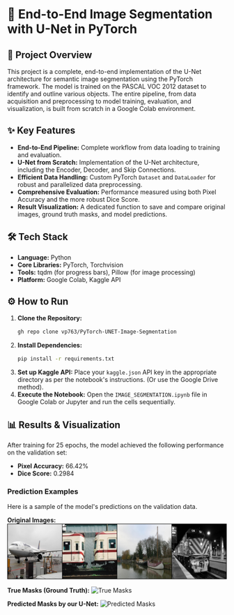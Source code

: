 # 🚀 End-to-End Image Segmentation with U-Net in PyTorch

## 📝 Project Overview
This project is a complete, end-to-end implementation of the U-Net architecture for semantic image segmentation using the PyTorch framework. The model is trained on the PASCAL VOC 2012 dataset to identify and outline various objects. The entire pipeline, from data acquisition and preprocessing to model training, evaluation, and visualization, is built from scratch in a Google Colab environment.

## ✨ Key Features
* **End-to-End Pipeline:** Complete workflow from data loading to training and evaluation.
* **U-Net from Scratch:** Implementation of the U-Net architecture, including the Encoder, Decoder, and Skip Connections.
* **Efficient Data Handling:** Custom PyTorch `Dataset` and `DataLoader` for robust and parallelized data preprocessing.
* **Comprehensive Evaluation:** Performance measured using both Pixel Accuracy and the more robust Dice Score.
* **Result Visualization:** A dedicated function to save and compare original images, ground truth masks, and model predictions.

## 🛠️ Tech Stack
* **Language:** Python
* **Core Libraries:** PyTorch, Torchvision
* **Tools:** tqdm (for progress bars), Pillow (for image processing)
* **Platform:** Google Colab, Kaggle API

## ⚙️ How to Run
1.  **Clone the Repository:**
    ```bash
    gh repo clone vp763/PyTorch-UNET-Image-Segmentation
    ```
2.  **Install Dependencies:**
    ```bash
    pip install -r requirements.txt
    ```
3.  **Set up Kaggle API:** Place your `kaggle.json` API key in the appropriate directory as per the notebook's instructions. (Or use the Google Drive method).
4.  **Execute the Notebook:** Open the `IMAGE_SEGMENTATION.ipynb` file in Google Colab or Jupyter and run the cells sequentially.

## 📊 Results & Visualization
After training for 25 epochs, the model achieved the following performance on the validation set:

* **Pixel Accuracy:** 66.42%
* **Dice Score:** 0.2984

### Prediction Examples
Here is a sample of the model's predictions on the validation data.

**Original Images:**
![Original Images](original_images.png)

**True Masks (Ground Truth):**
![True Masks](path/to/your/true_masks.png)

**Predicted Masks by our U-Net:**
![Predicted Masks](path/to/your/pred_masks.png)

